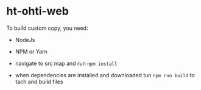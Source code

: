 # ht-ohti-web


To build custom copy, you need:
- NodeJs
- NPM or Yarn

- navigate to src map and run `npm install`
- when dependencies are installed and downloaded tun `npm run build` to tach and build files

